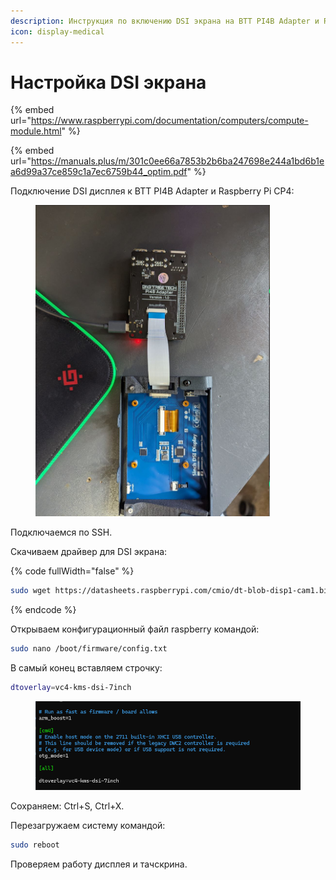 ```yaml
---
description: Инструкция по включению DSI экрана на BTT PI4B Adapter и Raspberry Pi CP4
icon: display-medical
---
```


# Настройка DSI экрана

{% embed url="https://www.raspberrypi.com/documentation/computers/compute-module.html" %}

{% embed url="https://manuals.plus/m/301c0ee66a7853b2b6ba247698e244a1bd6b1ea6d99a37ce859c1a7ec6759b44_optim.pdf" %}

Подключение DSI дисплея к BTT PI4B Adapter и Raspberry Pi CP4:

<figure><img src="../../../.gitbook/assets/изображение (250).png" alt="" width="375"><figcaption></figcaption></figure>

Подключаемся по SSH.

Скачиваем драйвер для DSI экрана:

{% code fullWidth="false" %}
```bash
sudo wget https://datasheets.raspberrypi.com/cmio/dt-blob-disp1-cam1.bin -O /boot/dt-blob.bin
```
{% endcode %}

Открываем конфигурационный файл raspberry командой:

```bash
sudo nano /boot/firmware/config.txt
```

В самый конец вставляем строчку:

```bash
dtoverlay=vc4-kms-dsi-7inch
```

<figure><img src="../../../.gitbook/assets/изображение (249).png" alt=""><figcaption></figcaption></figure>

Сохраняем: Ctrl+S, Ctrl+X.

Перезагружаем систему командой:

```bash
sudo reboot
```

Проверяем работу дисплея и тачскрина.
